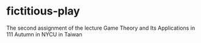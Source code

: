 # fictitious-play

The second assignment of the lecture Game Theory and Its Applications in 111 Autumn in NYCU in Taiwan